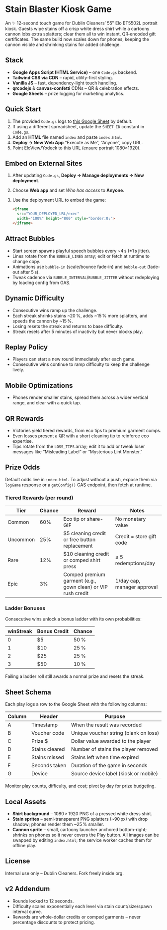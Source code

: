 # Stain Blaster Kiosk Game

An ✨ 12-second touch game for Dublin Cleaners’ 55″ Elo ET5502L portrait kiosk. Guests wipe stains off a crisp white dress shirt while a cartoony cannon lobs extra splatters; clear them all to win instant, QR‑encoded gift certificates. The same build now scales down for phones, keeping the cannon visible and shrinking stains for added challenge.

## Stack
* **Google Apps Script (HTML Service)** – one `Code.gs` backend.
* **Tailwind CSS via CDN** – rapid, utility-first styling.
* **Vanilla JS** – fast, dependency-light touch handling.
* **qrcodejs** & **canvas-confetti** CDNs – QR & celebration effects.
* **Google Sheets** – prize logging for marketing analytics.

## Quick Start
1. The provided `Code.gs` logs to [this Google Sheet](https://docs.google.com/spreadsheets/d/17k6TfJeAERydKa0L0vAXRp6y0q3zckB35dFv9qfDQ6g/edit) by default.
2. If using a different spreadsheet, update the `SHEET_ID` constant in `Code.gs`.
3. Add an **HTML** file named `index` and paste `index.html`.
4. **Deploy → New Web App** “Execute as Me”, “Anyone”, copy URL.
5. Point EloView/Yodeck to this URL (ensure portrait 1080×1920).

## Embed on External Sites
1. After updating `Code.gs`, **Deploy → Manage deployments → New deployment**.
2. Choose **Web app** and set *Who has access* to **Anyone**.
3. Use the deployment URL to embed the game:

   ```html
   <iframe
     src="YOUR_DEPLOYED_URL/exec"
     width="100%" height="800" style="border:0;">
   </iframe>
   ```

## Attract Bubbles
* Start screen spawns playful speech bubbles every ~4 s (±1 s jitter).
* Lines rotate from the `BUBBLE_LINES` array; edit or fetch at runtime to change copy.
* Animations use `bubble-in` (scale/bounce fade-in) and `bubble-out` (fade-out after 5 s).
* Tweak cadence via `BUBBLE_INTERVAL`/`BUBBLE_JITTER` without redeploying by loading config from GAS.

## Dynamic Difficulty
* Consecutive wins ramp up the challenge.
* Each streak shrinks stains ~20 %, adds ~15 % more splatters, and speeds the cannon by ~15 %.
* Losing resets the streak and returns to base difficulty.
* Streak resets after 5 minutes of inactivity but never blocks play.

## Replay Policy
* Players can start a new round immediately after each game.
* Consecutive wins continue to ramp difficulty to keep the challenge lively.

## Mobile Optimizations
* Phones render smaller stains, spread them across a wider vertical range, and clear with a quick tap.

## QR Rewards
* Victories yield tiered rewards, from eco tips to premium garment comps.
* Even losses present a QR with a short cleaning tip to reinforce eco expertise.
* Tips rotate from the `LOSS_TIPS` array; edit it to add or tweak loser messages like “Misleading Label” or “Mysterious Lint Monster.”

## Prize Odds
Default odds live in `index.html`. To adjust without a push, expose them via `logGame` response or a `getConfig()` GAS endpoint, then fetch at runtime.

### Tiered Rewards (per round)
| Tier | Chance | Reward | Notes |
|------|--------|--------|-------|
| Common | 60% | Eco tip or share-GIF | No monetary value |
| Uncommon | 25% | $5 cleaning credit or free button replacement | Credit = store gift code |
| Rare | 12% | $10 cleaning credit or comped shirt press | ≤ 5 redemptions/day |
| Epic | 3% | Comped premium garment (e.g., gown clean) or VIP rush credit | 1/day cap, manager approval |

### Ladder Bonuses
Consecutive wins unlock a bonus ladder with its own probabilities:

| winStreak | Bonus Credit | Chance |
|-----------|--------------|-------|
| 0         | $5           | 50 %  |
| 1         | $10          | 25 %  |
| 2         | $25          | 25 %  |
| 3         | $50          | 10 %  |

Failing a ladder roll still awards a normal prize and resets the streak.

## Sheet Schema
Each play logs a row to the Google Sheet with the following columns:

| Column | Header         | Purpose                                 |
| ------ | -------------- | --------------------------------------- |
| A      | Timestamp      | When the result was recorded            |
| B      | Voucher code   | Unique voucher string (blank on loss)   |
| C      | Prize $        | Dollar value awarded to the player      |
| D      | Stains cleared | Number of stains the player removed     |
| E      | Stains missed  | Stains left when time expired           |
| F      | Seconds taken  | Duration of the game in seconds         |
| G      | Device         | Source device label (kiosk or mobile)   |

Monitor play counts, difficulty, and cost; pivot by day for prize budgeting.

## Local Assets
* **Shirt background** – 1080 × 1920 PNG of a pressed white dress shirt.
* **Stain sprites** – semi-transparent PNG splatters (~90 px) with drop shadow; phones render them ~25 % smaller.
* **Cannon sprite** – small, cartoony launcher anchored bottom-right; shrinks on phones so it never covers the Play button.
All images can be swapped by editing `index.html`; the service worker caches them for offline play.

## License
Internal use only – Dublin Cleaners. Fork freely inside org.

## v2 Addendum
* Rounds locked to 12 seconds.
* Difficulty scales exponentially each level via stain count/size/spawn interval curve.
* Rewards are whole-dollar credits or comped garments – never percentage discounts to protect pricing.
